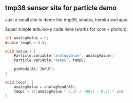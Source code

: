 ## tmp36 sensor site for particle demo

Just a small site to demo the tmp36, sinatra, heroku and ajax.

Super simple arduino-y code here (works for core + photon):
```cpp
int analogValue = 0;
double tempC = 0.0;

void setup() {
    Particle.variable("analogValue", analogValue);
    Particle.variable("tempC", tempC);

    pinMode(A5, INPUT);
}

void loop() {
    analogValue = analogRead(A5);
    tempC = (((analogValue * 3.3) / 4095) - 0.5) * 100;
}
```
